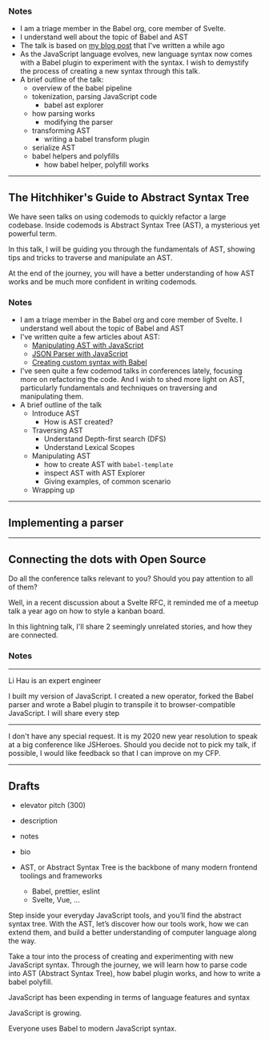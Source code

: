 
### Notes
- I am a triage member in the Babel org, core member of Svelte.
- I understand well about the topic of Babel and AST
- The talk is based on [my blog post](https://lihautan.com/creating-custom-javascript-syntax-with-babel/) that I've written a while ago
- As the JavaScript language evolves, new language syntax now comes with a Babel plugin to experiment with the syntax. I wish to demystify the process of creating a new syntax through this talk.
- A brief outline of the talk:
   - overview of the babel pipeline
   - tokenization, parsing JavaScript code
      - babel ast explorer
   - how parsing works
      - modifying the parser
   - transforming AST
      - writing a babel transform plugin
   - serialize AST
   - babel helpers and polyfills
      - how babel helper, polyfill works

---
The Hitchhiker's Guide to Abstract Syntax Tree
---
We have seen talks on using codemods to quickly refactor a large codebase. Inside codemods is Abstract Syntax Tree (AST), a mysterious yet powerful term.

In this talk, I will be guiding you through the fundamentals of AST, showing tips and tricks to traverse and manipulate an AST.

At the end of the journey, you will have a better understanding of how AST works and be much more confident in writing codemods.

### Notes
- I am a triage member in the Babel org and core member of Svelte. I understand well about the topic of Babel and AST
- I've written quite a few articles about AST:
   - [Manipulating AST with JavaScript](https://lihautan.com/manipulating-ast-with-javascript/)
   - [JSON Parser with JavaScript](https://lihautan.com/json-parser-with-javascript/)
   - [Creating custom syntax with Babel](https://lihautan.com/creating-custom-javascript-syntax-with-babel/)
- I've seen quite a few codemod talks in conferences lately, focusing more on refactoring the code. And I wish to shed more light on AST, particularly fundamentals and techniques on traversing and manipulating them.
- A brief outline of the talk
	- Introduce AST
		- How is AST created?
	- Traversing AST
		- Understand Depth-first search (DFS)
		- Understand Lexical Scopes
	- Manipulating AST
		- how to create AST with `babel-template`
		- inspect AST with AST Explorer
		- Giving examples, of common scenario
	- Wrapping up
---
Implementing a parser
---




---
Connecting the dots with Open Source
---
Do all the conference talks relevant to you? Should you pay attention to all of them?

Well, in a recent discussion about a Svelte RFC, it reminded me of a meetup talk a year ago on how to style a kanban board.

In this lightning talk, I'll share 2 seemingly unrelated stories, and how they are connected.

### Notes


---


Li Hau is an expert engineer 

I built my version of JavaScript. I created a new operator, forked the Babel parser and wrote a Babel plugin to transpile it to browser-compatible JavaScript.
I will share every step 


---
I don't have any special request. It is my 2020 new year resolution to speak at a big conference like JSHeroes. Should you decide not to pick my talk, if possible, I would like feedback so that I can improve on my CFP.


---
Drafts
---

- elevator pitch (300)
- description
- notes
- bio

- AST, or Abstract Syntax Tree is the backbone of many modern frontend toolings and frameworks
  - Babel, prettier, eslint
  - Svelte, Vue, ...

Step inside your everyday JavaScript tools, and you’ll find the abstract syntax tree. With the AST, let’s discover how our tools work, how we can extend them, and build a better understanding of computer language along the way.


Take a tour into the process of creating and experimenting with new JavaScript syntax. Through the journey, we will learn how to parse code into AST (Abstract Syntax Tree), how babel plugin works, and how to write a babel polyfill.

JavaScript has been expending in terms of language features and syntax

JavaScript is growing. 

Everyone uses Babel to modern JavaScript syntax.


<script>
console.log('H')
   </script>